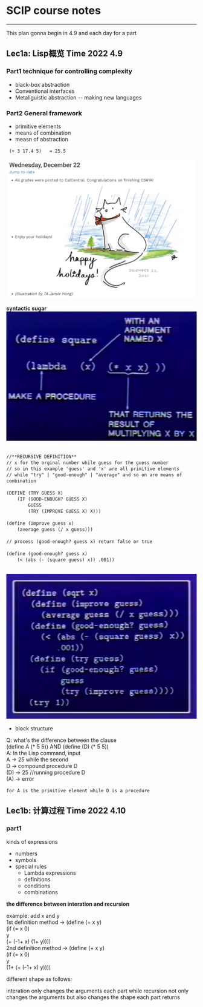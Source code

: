 # SCIP course notes
--------

This plan gonna begin in 4.9 and each day for a part

## Lec1a: Lisp概览 Time 2022 4.9


### Part1 technique for controlling complexity
- black-box abstraction
- Conventional interfaces
- Metaliguistic abstraction -- making new languages

### Part2 General framework
- primitive elements
- means of combination
- measn of abstraction

``` Lisp
 (+ 3 17.4 5)   = 25.5
```

![Introcution](./pics/Introduction.png)

**syntactic sugar** 
![Lambda](./pics/Lambda.png)

``` Lisp

//**RECURSIVE DEFINITION** 
// x for the orginal number while guess for the guess number
// so in this example 'guess' and 'x' are all primitive elements
// while "try" | "good-enough" | "average" and so on are means of combination

(DEFINE (TRY GUESS X)  
    (IF (GOOD-ENOUGH? GUESS X)  
        GUESS  
        (TRY (IMPROVE GUESS X) X)))
        
(define (improve guess x)  
    (average guess (/ x guess)))
    
// process (good-enough? guess x) return false or true

(define (good-enough? guess x)  
    (< (abs (- (square guess) x)) .001))
    
```

![square-box](./pics/square-box.png)
- block structure

Q: what's the difference between the clause  
    (define A (* 5 5)) AND (define (D) (* 5 5))  
A: In the Lisp command, input  
    A -> 25 while the second  
    D -> compound procedure D  
    (D) -> 25 //running procedure D  
    (A) -> error  
      
    for A is the primitive element while D is a procedure  
    
    
## Lec1b: 计算过程 Time 2022 4.10

### part1

kinds of expressions
- numbers
- symbols
- special rules
    - Lambda expressions
    - definitions
    - conditions
    - combinations

**the difference between interation and recursion** 

example: add x and y  
        1st definition method -> (define (+ x y)  
                                    (if (= x 0)  
                                        y  
                                        (+ (-1+ x) (1+ y))))  
        2nd definition method -> (define (+ x y)  
                                    (if (= x 0)  
                                        y  
                                        (1+ (+ (-1+ x) y))))  
                    

different shape as follows:

interation only changes the arguments each part 
    while recursion not only changes the arguments but also changes the shape each part returns



